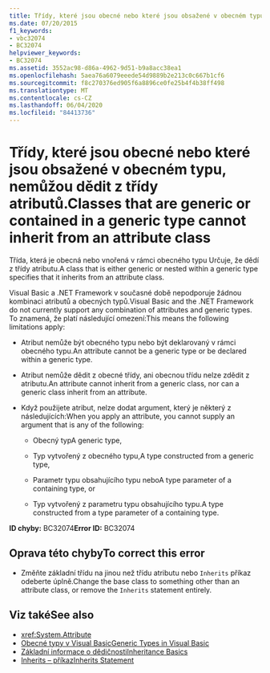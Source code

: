 ```yaml
---
title: Třídy, které jsou obecné nebo které jsou obsažené v obecném typu, nemůžou dědit z třídy atributů.
ms.date: 07/20/2015
f1_keywords:
- vbc32074
- BC32074
helpviewer_keywords:
- BC32074
ms.assetid: 3552ac98-d86a-4962-9d51-b9a8acc38ea1
ms.openlocfilehash: 5aea76a6079eeede54d9889b2e213c0c667b1cf6
ms.sourcegitcommit: f8c270376ed905f6a8896ce0fe25b4f4b38ff498
ms.translationtype: MT
ms.contentlocale: cs-CZ
ms.lasthandoff: 06/04/2020
ms.locfileid: "84413736"
---
```

# <a name="classes-that-are-generic-or-contained-in-a-generic-type-cannot-inherit-from-an-attribute-class"></a><span data-ttu-id="834c5-102">Třídy, které jsou obecné nebo které jsou obsažené v obecném typu, nemůžou dědit z třídy atributů.</span><span class="sxs-lookup"><span data-stu-id="834c5-102">Classes that are generic or contained in a generic type cannot inherit from an attribute class</span></span>

<span data-ttu-id="834c5-103">Třída, která je obecná nebo vnořená v rámci obecného typu Určuje, že dědí z třídy atributu.</span><span class="sxs-lookup"><span data-stu-id="834c5-103">A class that is either generic or nested within a generic type specifies that it inherits from an attribute class.</span></span>

<span data-ttu-id="834c5-104">Visual Basic a .NET Framework v současné době nepodporuje žádnou kombinaci atributů a obecných typů.</span><span class="sxs-lookup"><span data-stu-id="834c5-104">Visual Basic and the .NET Framework do not currently support any combination of attributes and generic types.</span></span> <span data-ttu-id="834c5-105">To znamená, že platí následující omezení:</span><span class="sxs-lookup"><span data-stu-id="834c5-105">This means the following limitations apply:</span></span>

- <span data-ttu-id="834c5-106">Atribut nemůže být obecného typu nebo být deklarovaný v rámci obecného typu.</span><span class="sxs-lookup"><span data-stu-id="834c5-106">An attribute cannot be a generic type or be declared within a generic type.</span></span>

- <span data-ttu-id="834c5-107">Atribut nemůže dědit z obecné třídy, ani obecnou třídu nelze zdědit z atributu.</span><span class="sxs-lookup"><span data-stu-id="834c5-107">An attribute cannot inherit from a generic class, nor can a generic class inherit from an attribute.</span></span>

- <span data-ttu-id="834c5-108">Když použijete atribut, nelze dodat argument, který je některý z následujících:</span><span class="sxs-lookup"><span data-stu-id="834c5-108">When you apply an attribute, you cannot supply an argument that is any of the following:</span></span>

  - <span data-ttu-id="834c5-109">Obecný typ</span><span class="sxs-lookup"><span data-stu-id="834c5-109">A generic type,</span></span>

  - <span data-ttu-id="834c5-110">Typ vytvořený z obecného typu,</span><span class="sxs-lookup"><span data-stu-id="834c5-110">A type constructed from a generic type,</span></span>

  - <span data-ttu-id="834c5-111">Parametr typu obsahujícího typu nebo</span><span class="sxs-lookup"><span data-stu-id="834c5-111">A type parameter of a containing type, or</span></span>

  - <span data-ttu-id="834c5-112">Typ vytvořený z parametru typu obsahujícího typu.</span><span class="sxs-lookup"><span data-stu-id="834c5-112">A type constructed from a type parameter of a containing type.</span></span>

<span data-ttu-id="834c5-113">**ID chyby:** BC32074</span><span class="sxs-lookup"><span data-stu-id="834c5-113">**Error ID:** BC32074</span></span>

## <a name="to-correct-this-error"></a><span data-ttu-id="834c5-114">Oprava této chyby</span><span class="sxs-lookup"><span data-stu-id="834c5-114">To correct this error</span></span>

- <span data-ttu-id="834c5-115">Změňte základní třídu na jinou než třídu atributu nebo `Inherits` příkaz odeberte úplně.</span><span class="sxs-lookup"><span data-stu-id="834c5-115">Change the base class to something other than an attribute class, or remove the `Inherits` statement entirely.</span></span>

## <a name="see-also"></a><span data-ttu-id="834c5-116">Viz také</span><span class="sxs-lookup"><span data-stu-id="834c5-116">See also</span></span>

- <xref:System.Attribute>
- [<span data-ttu-id="834c5-117">Obecné typy v Visual Basic</span><span class="sxs-lookup"><span data-stu-id="834c5-117">Generic Types in Visual Basic</span></span>](../programming-guide/language-features/data-types/generic-types.md)
- [<span data-ttu-id="834c5-118">Základní informace o dědičnosti</span><span class="sxs-lookup"><span data-stu-id="834c5-118">Inheritance Basics</span></span>](../programming-guide/language-features/objects-and-classes/inheritance-basics.md)
- [<span data-ttu-id="834c5-119">Inherits – příkaz</span><span class="sxs-lookup"><span data-stu-id="834c5-119">Inherits Statement</span></span>](../language-reference/statements/inherits-statement.md)
